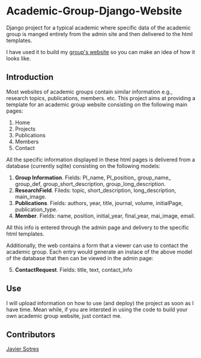 # Academic-Group-Django-Website

Django project for a typical academic where specific data of the academic group is manged entirely from the admin site and then delivered to the html templates.

I have used it to build my [group's website](www.jsotres.com) so you can make an idea of how it looks like.

## Introduction

Most websites of academic groups contain similar information e.g., research topics, publications, members. etc. This project aims at providing a template for an academic group website consisting on the following main pages:

1. Home
2. Projects
3. Publications
4. Members
5. Contact

All the specific information displayed in these html pages is delivered from a database (currently sqlite) consisting on the following models:

1. **Group Information**. Fields: PI_name, PI_position_ group_name_ group_def, group_short_description, group_long_description.
2. **ResearchField**. Fileds: topic, short_description, long_description, main_image.
3. **Publications**. Fields: authors, year, title, journal, volume, initialPage, publication_type.
4. **Member**. Fields: name, position, initial_year, final_year, mai_image, email.

All this info is entered through the admin page and delivery to the specific html templates.

Additionally, the web contains a form that a viewer can use to contact the academic group. Each entry would generate an instace of the above model of the database that then can be viewed in the admin page:

5. **ContactRequest**. Fields: title, text, contact_info

## Use

I will upload information on how to use (and deploy) the project as soon as I have time. Mean while, if you are intersted in using the code to build your own academic group website, just contact me.

## Contributors

[Javier Sotres](www.jsotres.com)
